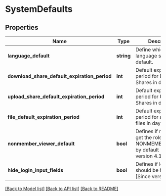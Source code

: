 # SystemDefaults

## Properties
Name | Type | Description | Notes
------------ | ------------- | ------------- | -------------
**language_default** | **string** | Define which language should be default. | [optional] 
**download_share_default_expiration_period** | **int** | Default expiration period for Download Shares in days. | [optional] 
**upload_share_default_expiration_period** | **int** | Default expiration period for Upload Shares in days. | [optional] 
**file_default_expiration_period** | **int** | Default expiration period for all uploaded files in days. | [optional] 
**nonmember_viewer_default** | **bool** | Defines if new users get the role NONMEMBER_VIEWER by default  [Since version 4.12.0] | [optional] 
**hide_login_input_fields** | **bool** | Defines if login fields should be hidden  [Since version 4.13.0] | [optional] 

[[Back to Model list]](../README.md#documentation-for-models) [[Back to API list]](../README.md#documentation-for-api-endpoints) [[Back to README]](../README.md)


